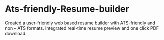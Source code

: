 # Ats-friendly-Resume-builder
Created a user-friendly web based resume builder with ATS-friendly and non – ATS formats.  Integrated real-time resume preview and one click PDF download.
